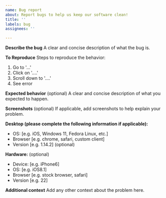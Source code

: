 ```yaml
---
name: Bug report
about: Report bugs to help us keep our software clean!
title: ''
labels: bug
assignees: ''

---
```


**Describe the bug**
A clear and concise description of what the bug is.

**To Reproduce**
Steps to reproduce the behavior:
1. Go to '...'
2. Click on '....'
3. Scroll down to '....'
4. See error

**Expected behavior** (optional)
A clear and concise description of what you expected to happen. 

**Screenshots** (optional)
If applicable, add screenshots to help explain your problem.

**Desktop (please complete the following information if applicable):**
 - OS: [e.g. iOS, Windows 11, Fedora Linux, etc.]
 - Browser [e.g. chrome, safari, custom client]
 - Version [e.g. 1.14.2] (optional)

**Hardware:** (optional)
 - Device: [e.g. iPhone6]
 - OS: [e.g. iOS8.1]
 - Browser [e.g. stock browser, safari]
 - Version [e.g. 22]

**Additional context**
Add any other context about the problem here.
